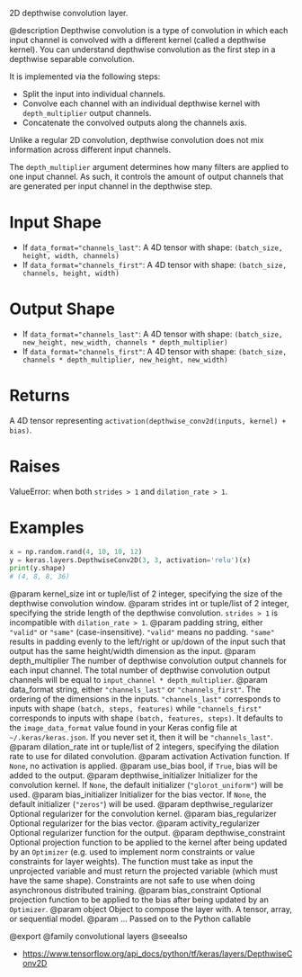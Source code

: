 2D depthwise convolution layer.

@description
Depthwise convolution is a type of convolution in which each input channel
is convolved with a different kernel (called a depthwise kernel). You can
understand depthwise convolution as the first step in a depthwise separable
convolution.

It is implemented via the following steps:

- Split the input into individual channels.
- Convolve each channel with an individual depthwise kernel with
  `depth_multiplier` output channels.
- Concatenate the convolved outputs along the channels axis.

Unlike a regular 2D convolution, depthwise convolution does not mix
information across different input channels.

The `depth_multiplier` argument determines how many filters are applied to
one input channel. As such, it controls the amount of output channels that
are generated per input channel in the depthwise step.

# Input Shape
- If `data_format="channels_last"`:
    A 4D tensor with shape: `(batch_size, height, width, channels)`
- If `data_format="channels_first"`:
    A 4D tensor with shape: `(batch_size, channels, height, width)`

# Output Shape
- If `data_format="channels_last"`:
    A 4D tensor with shape:
    `(batch_size, new_height, new_width, channels * depth_multiplier)`
- If `data_format="channels_first"`:
    A 4D tensor with shape:
    `(batch_size, channels * depth_multiplier, new_height, new_width)`

# Returns
A 4D tensor representing
`activation(depthwise_conv2d(inputs, kernel) + bias)`.

# Raises
ValueError: when both `strides > 1` and `dilation_rate > 1`.

# Examples
```python
x = np.random.rand(4, 10, 10, 12)
y = keras.layers.DepthwiseConv2D(3, 3, activation='relu')(x)
print(y.shape)
# (4, 8, 8, 36)
```

@param kernel_size int or tuple/list of 2 integer, specifying the size of the
    depthwise convolution window.
@param strides int or tuple/list of 2 integer, specifying the stride length
    of the depthwise convolution. `strides > 1` is incompatible with
    `dilation_rate > 1`.
@param padding string, either `"valid"` or `"same"` (case-insensitive).
    `"valid"` means no padding. `"same"` results in padding evenly to
    the left/right or up/down of the input such that output has the same
    height/width dimension as the input.
@param depth_multiplier The number of depthwise convolution output channels
    for each input channel. The total number of depthwise convolution
    output channels will be equal to `input_channel * depth_multiplier`.
@param data_format string, either `"channels_last"` or `"channels_first"`.
    The ordering of the dimensions in the inputs. `"channels_last"`
    corresponds to inputs with shape `(batch, steps, features)`
    while `"channels_first"` corresponds to inputs with shape
    `(batch, features, steps)`. It defaults to the `image_data_format`
    value found in your Keras config file at `~/.keras/keras.json`.
    If you never set it, then it will be `"channels_last"`.
@param dilation_rate int or tuple/list of 2 integers, specifying the dilation
    rate to use for dilated convolution.
@param activation Activation function. If `None`, no activation is applied.
@param use_bias bool, if `True`, bias will be added to the output.
@param depthwise_initializer Initializer for the convolution kernel.
    If `None`, the default initializer (`"glorot_uniform"`)
    will be used.
@param bias_initializer Initializer for the bias vector. If `None`, the
    default initializer (`"zeros"`) will be used.
@param depthwise_regularizer Optional regularizer for the convolution kernel.
@param bias_regularizer Optional regularizer for the bias vector.
@param activity_regularizer Optional regularizer function for the output.
@param depthwise_constraint Optional projection function to be applied to the
    kernel after being updated by an `Optimizer` (e.g. used to implement
    norm constraints or value constraints for layer weights). The
    function must take as input the unprojected variable and must return
    the projected variable (which must have the same shape). Constraints
    are not safe to use when doing asynchronous distributed training.
@param bias_constraint Optional projection function to be applied to the
    bias after being updated by an `Optimizer`.
@param object Object to compose the layer with. A tensor, array, or sequential model.
@param ... Passed on to the Python callable

@export
@family convolutional layers
@seealso
+ <https://www.tensorflow.org/api_docs/python/tf/keras/layers/DepthwiseConv2D>
